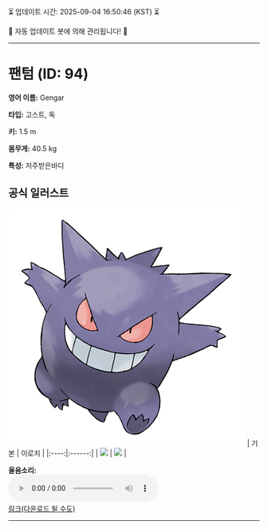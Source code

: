 
⏳ 업데이트 시간: 2025-09-04 16:50:46 (KST) ⏳

🤖 자동 업데이트 봇에 의해 관리됩니다! 🤖

---

# 팬텀 (ID: 94)
**영어 이름:** Gengar

**타입:** 고스트, 독

**키:** 1.5 m

**몸무게:** 40.5 kg

**특성:** 저주받은바디

## 공식 일러스트
![](https://raw.githubusercontent.com/PokeAPI/sprites/master/sprites/pokemon/other/official-artwork/94.png)
| 기본 | 이로치 |
|:----:|:------:|
| <img src="http://play.pokemonshowdown.com/sprites/ani/gengar.gif" width="200"> | <img src="http://play.pokemonshowdown.com/sprites/ani-shiny/gengar.gif" width="200"> |

**울음소리:**<br><audio controls src="https://raw.githubusercontent.com/PokeAPI/cries/main/cries/pokemon/latest/94.ogg"></audio><br> [링크(다운로드 될 수도)](https://raw.githubusercontent.com/PokeAPI/cries/main/cries/pokemon/latest/94.ogg)


---
